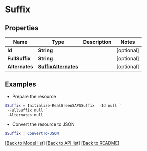 # Suffix
## Properties

Name | Type | Description | Notes
------------ | ------------- | ------------- | -------------
**Id** | **String** |  | [optional] 
**FullSuffix** | **String** |  | [optional] 
**Alternates** | [**SuffixAlternates**](SuffixAlternates.md) |  | [optional] 

## Examples

- Prepare the resource
```powershell
$Suffix = Initialize-RealGreenSAPSSuffix  -Id null `
 -FullSuffix null `
 -Alternates null
```

- Convert the resource to JSON
```powershell
$Suffix | ConvertTo-JSON
```

[[Back to Model list]](../README.md#documentation-for-models) [[Back to API list]](../README.md#documentation-for-api-endpoints) [[Back to README]](../README.md)

